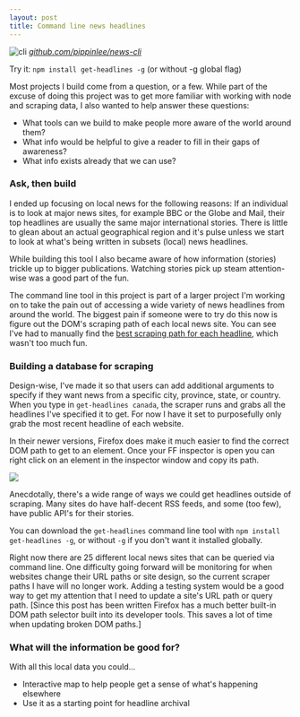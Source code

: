 ```yaml
---
layout: post
title: Command line news headlines
---
```



![cli](https://camo.githubusercontent.com/4f4886778578cabc1d52a45cc3ffb7a5f2032d57/687474703a2f2f6769616e742e6766796361742e636f6d2f506c656173696e67496c6c66617465644879646174696474617065776f726d2e676966)
_[github.com/pippinlee/news-cli](https://github.com/pippinlee/news-cli)_

Try it: `npm install get-headlines -g` (or without -g global flag)

Most projects I build come from a question, or a few. While part of the excuse of doing this project was to get more familiar with working with node and scraping data, I also wanted to help answer these questions:

* What tools can we build to make people more aware of the world around them?
* What info would be helpful to give a reader to fill in their gaps of awareness?
* What info exists already that we can use?

### Ask, then build

I ended up focusing on local news for the following reasons: If an individual is to look at major news sites, for example BBC or the Globe and Mail, their top headlines are usually the same major international stories. There is little to glean about an actual geographical region and it's pulse unless we start to look at what's being written in subsets (local) news headlines.

While building this tool I also became aware of how information (stories) trickle up to bigger publications. Watching stories pick up steam attention-wise was a good part of the fun.

The command line tool in this project is part of a larger project I'm working on to take the pain out of accessing a wide variety of news headlines from around the world. The biggest pain if someone were to try do this now is figure out the DOM's scraping path of each local news site. You can see I've had to manually find the [best scraping path for each headline](https://github.com/pippinlee/news-cli/blob/master/lib/data.json), which wasn't too much fun.

### Building a database for scraping

Design-wise, I've made it so that users can add additional arguments to specify if they want news from a specific city, province, state, or country. When you type in `get-headlines canada`, the scraper runs and grabs all the headlines I've specified it to get. For now I have it set to purposefully only grab the most recent headline of each website.

In their newer versions, Firefox does make it much easier to find the correct DOM path to get to an element. Once your FF inspector is open you can right click on an element in the inspector window and copy its path.

![](https://cldup.com/YhegqFIpUP.png)

Anecdotally, there's a wide range of ways we could get headlines outside of scraping. Many sites do have half-decent RSS feeds, and some (too few), have public API's for their stories.

You can download the `get-headlines` command line tool with `npm install get-headlines -g`, or without `-g` if you don't want it installed globally.

Right now there are 25 different local news sites that can be queried via command line. One difficulty going forward will be monitoring for when websites change their URL paths or site design, so the current scraper paths I have will no longer work. Adding a testing system would be a good way to get my attention that I need to update a site's URL path or query path. [Since this post has been written Firefox has a much better built-in DOM path selector built into its developer tools. This saves a lot of time when updating broken DOM paths.]

### What will the information be good for?

With all this local data you could...

* Interactive map to help people get a sense of what's happening elsewhere
* Use it as a starting point for headline archival